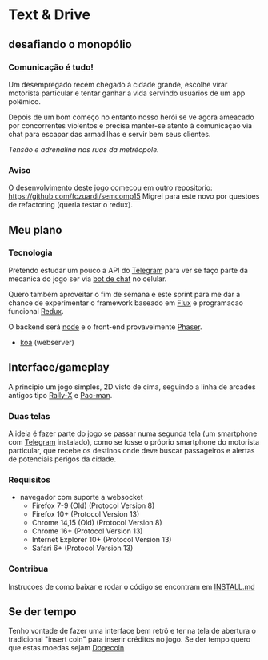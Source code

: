 Text & Drive
============

desafiando o monopólio
-----------------------

### Comunicação é tudo!

Um desempregado recém chegado à cidade grande, escolhe virar motorista particular e tentar ganhar a vida servindo usuários de um app polêmico.

Depois de um bom começo no entanto nosso herói se ve agora ameacado por concorrentes violentos e precisa manter-se atento à comunicaçao via chat para escapar das armadilhas e servir bem seus clientes.

_Tensão e adrenalina nas ruas da metréopole._

### Aviso

O desenvolvimento deste jogo comecou em outro repositorio: https://github.com/fczuardi/semcomp15
Migrei para este novo por questoes de refactoring (queria testar o redux).

## Meu plano

### Tecnologia

Pretendo estudar um pouco a API do [Telegram][telegram] para ver se faço parte
da mecanica do jogo ser via [bot de chat][telegrambot] no celular.

Quero também aproveitar o fim de semana e este sprint para me dar a chance de
experimentar o framework baseado em [Flux][flux] e
programacao funcional [Redux][redux].


O backend será [node][nodejs] e o front-end provavelmente [Phaser][phaser].

- [koa][koa] (webserver)

## Interface/gameplay

A principio um jogo simples, 2D visto de cima, seguindo
a linha de arcades antigos tipo [Rally-X][rallyx] e [Pac-man][pacman].

### Duas telas

A ideia é fazer parte do jogo se passar numa segunda tela (um smartphone com [Telegram][telegram] instalado), como se fosse o próprio smartphone do motorista particular, que recebe os destinos onde deve
buscar passageiros e alertas de potenciais perigos
da cidade.

### Requisitos

- navegador com suporte a websocket
  - Firefox 7-9 (Old) (Protocol Version 8)
  - Firefox 10+ (Protocol Version 13)
  - Chrome 14,15 (Old) (Protocol Version 8)
  - Chrome 16+ (Protocol Version 13)
  - Internet Explorer 10+ (Protocol Version 13)
  - Safari 6+ (Protocol Version 13)

### Contribua

Instrucoes de como baixar e rodar o código se encontram em [INSTALL.md][installdoc]

## Se der tempo

Tenho vontade de fazer uma interface bem retrô e ter na tela de abertura o tradicional "insert coin" para inserir créditos no jogo. Se der tempo quero que estas moedas sejam [Dogecoin][dogecoin]

[dogecoin]:http://dogecoin.com/
[flux]:https://facebook.github.io/flux/
[installdoc]:https://github.com/fczuardi/textndrive/blob/master/INSTALL.md
[koa]: http://koajs.com/
[nodejs]:https://nodejs.org/
[pacman]:https://en.wikipedia.org/wiki/Pac-Man
[phaser]:http://phaser.io/
[redux]:http://rackt.github.io/redux/
[rallyx]:http://www.arcadetotal.com/?p=1056
[telegram]:https://telegram.org
[telegrambot]:https://core.telegram.org/bots/api

